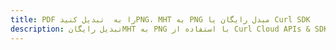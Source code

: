 ---title: PDF را به  تبدیل کنیدPNG، MHT به PNG مبدل رایگان یا Curl SDKdescription: تبدیل رایگانMHT به PNG با استفاده از Curl Cloud APIs & SDK همچنین اسناد PDF را در Cloud ایجاد، ویرایش و رندر کنید.---